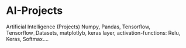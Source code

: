 # AI-Projects
Artificial Intelligence (Projects)
Numpy, Pandas, Tensorflow, Tensorflow_Datasets,
matplotlyb, keras layer, activation-functions: Relu, Keras, Softmax....
